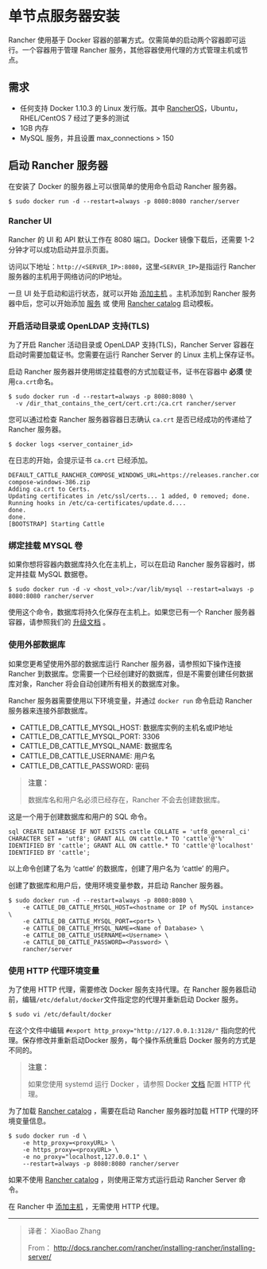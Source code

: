 # 单节点服务器安装

Rancher 使用基于 Docker 容器的部署方式。仅需简单的启动两个容器即可运行。一个容器用于管理 Rancher 服务，其他容器使用代理的方式管理主机或节点。

## 需求
- 任何支持 Docker 1.10.3 的 Linux 发行版。其中 [RancherOS](http://docs.rancher.com/os/)，Ubuntu，RHEL/CentOS 7 经过了更多的测试
- 1GB 内存
- MySQL 服务，并且设置 max_connections > 150

## 启动 Rancher 服务器
在安装了 Docker 的服务器上可以很简单的使用命令启动 Rancher 服务器。

```
$ sudo docker run -d --restart=always -p 8080:8080 rancher/server
```

### Rancher UI
Rancher 的 UI 和 API 默认工作在 8080 端口。Docker 镜像下载后，还需要 1-2 分钟才可以成功启动并显示页面。

访问以下地址：`http://<SERVER_IP>:8080`，这里`<SERVER_IP>`是指运行 Rancher 服务器的主机用于网络访问的IP地址。

一旦 UI 处于启动和运行状态，就可以开始 [添加主机]({{site.baseurl}}/rancher/installing-rancher/add-host.html) 。主机添加到 Rancher 服务器中后，您可以开始添加 [服务]({{site.baseurl}}/rancher-ui/applications/stacks/add-service.html) 或 使用 [Rancher catalog]({{site.baseurl}}/rancher/installing-rancher/add-host.html) 启动模板。

### 开启活动目录或 OpenLDAP 支持(TLS)
为了开启 Rancher 活动目录或 OpenLDAP 支持(TLS)，Rancher Server 容器在启动时需要加载证书。您需要在运行 Rancher Server 的 Linux 主机上保存证书。

启动 Rancher 服务器并使用绑定挂载卷的方式加载证书，证书在容器中 **必须** 使用`ca.crt`命名。

```
$ sudo docker run -d --restart=always -p 8080:8080 \
  -v /dir_that_contains_the_cert/cert.crt:/ca.crt rancher/server
```

您可以通过检查 Rancher 服务器容器日志确认 `ca.crt` 是否已经成功的传递给了 Rancher 服务器。

```
$ docker logs <server_container_id>
```

在日志的开始，会提示证书 `ca.crt` 已经添加。

```
DEFAULT_CATTLE_RANCHER_COMPOSE_WINDOWS_URL=https://releases.rancher.com/compose/beta/latest/rancher-compose-windows-386.zip
Adding ca.crt to Certs.
Updating certificates in /etc/ssl/certs... 1 added, 0 removed; done.
Running hooks in /etc/ca-certificates/update.d....
done.
done.
[BOOTSTRAP] Starting Cattle
```

### 绑定挂载 MYSQL 卷
如果你想将容器内数据库持久化在主机上，可以在启动 Rancher 服务容器时，绑定并挂载 MySQL 数据卷。

```
$ sudo docker run -d -v <host_vol>:/var/lib/mysql --restart=always -p 8080:8080 rancher/server
```

使用这个命令，数据库将持久化保存在主机上。如果您已有一个 Rancher 服务器容器，请参照我们的 [升级文档]() 。

### 使用外部数据库
如果您更希望使用外部的数据库运行 Rancher 服务器，请参照如下操作连接 Rancher 到数据库。您需要一个已经创建好的数据库，但是不需要创建任何数据库对象，Rancher 将会自动创建所有相关的数据库对象。

Rancher 服务器需要使用以下环境变量，并通过 `docker run` 命令启动 Rancher 服务器来连接外部数据库。

- CATTLE\_DB\_CATTLE\_MYSQL\_HOST:  数据库实例的主机名或IP地址
- CATTLE\_DB\_CATTLE\_MYSQL\_PORT:  3306
- CATTLE\_DB\_CATTLE\_MYSQL\_NAME:  数据库名
- CATTLE\_DB\_CATTLE\_USERNAME:  用户名
- CATTLE\_DB\_CATTLE\_PASSWORD:  密码

> **注意：**
> 
> 数据库名和用户名必须已经存在，Rancher 不会去创建数据库。 

这是一个用于创建数据库和用户的 SQL 命令。

```
sql CREATE DATABASE IF NOT EXISTS cattle COLLATE = 'utf8_general_ci' CHARACTER SET = 'utf8'; GRANT ALL ON cattle.* TO 'cattle'@'%' IDENTIFIED BY 'cattle'; GRANT ALL ON cattle.* TO 'cattle'@'localhost' IDENTIFIED BY 'cattle';
```
以上命令创建了名为 ‘cattle’ 的数据库，创建了用户名为 ‘cattle’ 的用户。

创建了数据库和用户后，使用环境变量参数，并启动 Rancher 服务器。

```
$ sudo docker run -d --restart=always -p 8080:8080 \
    -e CATTLE_DB_CATTLE_MYSQL_HOST=<hostname or IP of MySQL instance> \
    -e CATTLE_DB_CATTLE_MYSQL_PORT=<port> \
    -e CATTLE_DB_CATTLE_MYSQL_NAME=<Name of Database> \
    -e CATTLE_DB_CATTLE_USERNAME=<Username> \
    -e CATTLE_DB_CATTLE_PASSWORD=<Password> \
    rancher/server
```

### 使用 HTTP 代理环境变量
为了使用 HTTP 代理，需要修改 Docker 服务支持代理。在 Rancher 服务器启动前，编辑`/etc/defalut/docker`文件指定您的代理并重新启动 Docker 服务。

```
$ sudo vi /etc/default/docker
```

在这个文件中编辑 `#export http_proxy="http://127.0.0.1:3128/"` 指向您的代理。保存修改并重新启动Docker 服务，每个操作系统重启 Docker 服务的方式是不同的。

> **注意：**
> 
> 如果您使用 systemd 运行 Docker ，请参照 Docker [文档](https://docs.docker.com/articles/systemd/#http-proxy) 配置 HTTP 代理。

为了加载 [Rancher catalog]() ，需要在启动 Rancher 服务器时加载 HTTP 代理的环境变量信息。

```
$ sudo docker run -d \
    -e http_proxy=<proxyURL> \
    -e https_proxy=<proxyURL> \
    -e no_proxy="localhost,127.0.0.1" \
    --restart=always -p 8080:8080 rancher/server
```

如果不使用 [Rancher catalog]() ，则使用正常方式运行启动 Rancher Server 命令。

在 Rancher 中 [添加主机]({{site.baseurl}}/rancher/installing-rancher/add-host/) ，无需使用 HTTP 代理。

----
> 译者： XiaoBao Zhang
> 
> From： http://docs.rancher.com/rancher/installing-rancher/installing-server/